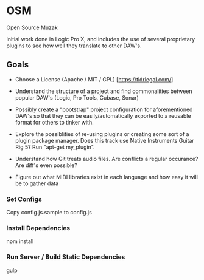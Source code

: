 OSM
===

Open Source Muzak

Initial work done in Logic Pro X, and includes the use of several proprietary plugins to see how well they translate to other DAW's.

## Goals

- Choose a License (Apache / MIT / GPL) [https://tldrlegal.com/]

- Understand the structure of a project and find commonalities between popular DAW's (Logic, Pro Tools, Cubase, Sonar)
- Possibly create a "bootstrap" project configuration for aforementioned DAW's so that they can be easily/automatically exported to a reusable format for others to tinker with.
- Explore the possiblities of re-using plugins or creating some sort of a plugin package manager.  Does this track use Native Instruments Guitar Rig 5?  Run "apt-get my_plugin".
- Understand how Git treats audio files.  Are conflicts a regular occurance?  Are diff's even possible?
- Figure out what MIDI libraries exist in each language and how easy it will be to gather data

### Set Configs
Copy config.js.sample to config.js

### Install Dependencies
npm install

### Run Server / Build Static Dependencies
gulp
